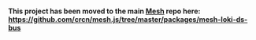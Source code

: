 #### This project has been moved to the main [Mesh](//mesh.js.org) repo here: https://github.com/crcn/mesh.js/tree/master/packages/mesh-loki-ds-bus
